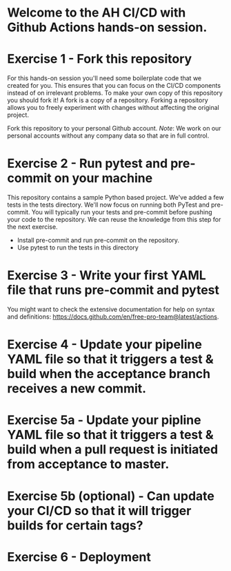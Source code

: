 # Welcome to the AH CI/CD with Github Actions hands-on session.



# Exercise 1 - Fork this repository
For this hands-on session you'll need some boilerplate code that we created for you. This ensures that you can focus on the CI/CD components instead of on irrelevant problems. To make your own copy of this repository you should fork it! A fork is a copy of a repository. Forking a repository allows you to freely experiment with changes without affecting the original project.

Fork this repository to your personal Github account. *Note*: We work on our personal accounts without any company data so that are in full control.


# Exercise 2 - Run pytest and pre-commit on your machine
This repository contains a sample Python based project. We've added a few tests in the tests directory. We'll now focus on running both PyTest and pre-commit. You will typically run your tests and pre-commit before pushing your code to the repository. We can reuse the knowledge from this step for the next exercise.
- Install pre-commit and run pre-commit on the repository.
- Use pytest to run the tests in this directory

# Exercise 3 - Write your first YAML file that runs pre-commit and pytest
You might want to check the extensive documentation for help on syntax and definitions: https://docs.github.com/en/free-pro-team@latest/actions.


# Exercise 4 - Update your pipeline YAML file so that it triggers a test & build when the acceptance branch receives a new commit.



# Exercise 5a - Update your pipline YAML file so that it triggers a test & build when a pull request is initiated from acceptance to master.



# Exercise 5b (optional) - Can update your CI/CD so that it will trigger builds for certain tags?



# Exercise 6 - Deployment
